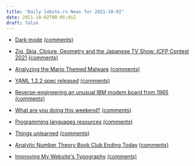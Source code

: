 ```yaml
---
title: "Daily lobste.rs News for 2021-10-02"
date: 2021-10-02T00:05:01Z
draft: false
---
```






- [Dark mode]()
  [(comments)](https://lobste.rs/s/eg1n75/dark_mode)



- [Zig, Skia, Clojure, Geometry and the Japanese TV Show: ICFP Contest 2021](https://tonsky.me/blog/icfpc-2021/)
  [(comments)](https://lobste.rs/s/ogwocq/zig_skia_clojure_geometry_japanese_tv)



- [Analyzing the Mario Themed Malware](https://serhack.me/articles/analyzing-mario-malware-en/)
  [(comments)](https://lobste.rs/s/3o6bpn/analyzing_mario_themed_malware)



- [YAML 1.2.2 spec released](https://yaml.com/blog/2021-10/new-yaml-spec/)
  [(comments)](https://lobste.rs/s/66jpp6/yaml_1_2_2_spec_released)



- [Reverse-engineering an unusual IBM modem board from 1965](http://www.righto.com/2021/09/reverse-engineering-unusual-ibm-modem.html)
  [(comments)](https://lobste.rs/s/9symva/reverse_engineering_unusual_ibm_modem)



- [What are you doing this weekend?]()
  [(comments)](https://lobste.rs/s/hnbbmx/what_are_you_doing_this_weekend)



- [Programming languages resources](https://bernsteinbear.com/pl-resources/)
  [(comments)](https://lobste.rs/s/sx2mcx/programming_languages_resources)



- [Things unlearned](https://scattered-thoughts.net/writing/things-unlearned/)
  [(comments)](https://lobste.rs/s/xhct5o/things_unlearned)



- [Analytic Number Theory Book Club Ending Today](https://offbeat.cc/blog/analytic-number-theory-book-club-ending-today.html)
  [(comments)](https://lobste.rs/s/irvs5t/analytic_number_theory_book_club_ending)



- [Improving My Website's Typography](https://kevq.uk/pimping-my-type-improving-my-websites-typography/)
  [(comments)](https://lobste.rs/s/jwgxzc/improving_my_website_s_typography)


